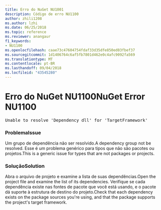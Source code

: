 ```yaml
---
title: Erro do NuGet NU1001
description: Código de erro NU1100
author: zhili1208
ms.author: lzhi
ms.date: 06/25/2018
ms.topic: reference
ms.reviewer: anangaur
f1_keywords:
- NU1100
ms.openlocfilehash: caae73c47604754fdaf33d35dfe850ed03fbef37
ms.sourcegitcommit: 1d1406764c6af5fb7801d462e0c4afc9092fa569
ms.translationtype: MT
ms.contentlocale: pt-BR
ms.lasthandoff: 09/04/2018
ms.locfileid: "43545280"
---
```

# <a name="nuget-error-nu1100"></a><span data-ttu-id="eaf25-103">Erro do NuGet NU1100</span><span class="sxs-lookup"><span data-stu-id="eaf25-103">NuGet Error NU1100</span></span>

<pre>Unable to resolve 'Dependency dll' for 'TargetFramework'</pre>

### <a name="issue"></a><span data-ttu-id="eaf25-104">Problema</span><span class="sxs-lookup"><span data-stu-id="eaf25-104">Issue</span></span>
<span data-ttu-id="eaf25-105">Um grupo de dependência não ser resolvido.</span><span class="sxs-lookup"><span data-stu-id="eaf25-105">A dependency group not be resolved.</span></span> <span data-ttu-id="eaf25-106">Esse é um problema genérico para tipos que não são pacotes ou projetos.</span><span class="sxs-lookup"><span data-stu-id="eaf25-106">This is a generic issue for types that are not packages or projects.</span></span>

### <a name="solution"></a><span data-ttu-id="eaf25-107">Solução</span><span class="sxs-lookup"><span data-stu-id="eaf25-107">Solution</span></span>
<span data-ttu-id="eaf25-108">Abra o arquivo de projeto e examine a lista de suas dependências.</span><span class="sxs-lookup"><span data-stu-id="eaf25-108">Open the project file and examine the list of its dependencies.</span></span> <span data-ttu-id="eaf25-109">Verifique se cada dependência existe nas fontes de pacote que você está usando, e o pacote dá suporte à estrutura de destino do projeto.</span><span class="sxs-lookup"><span data-stu-id="eaf25-109">Check that each dependency exists on the package sources you're using, and that the package supports the project's target framework.</span></span>